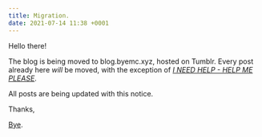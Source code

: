 ```yaml
---
title: Migration.
date: 2021-07-14 11:38 +0001
---
```


Hello there!

The blog is being moved to blog.byemc.xyz, hosted on Tumblr. Every post already here *will* be moved, with the exception of [*I NEED HELP - HELP ME PLEASE*](https://www.byemc.xyz/i-need-help-help-me-please/).

All posts are being updated with this notice. 

Thanks,

[Bye](https://twitter.com/_byemc).
